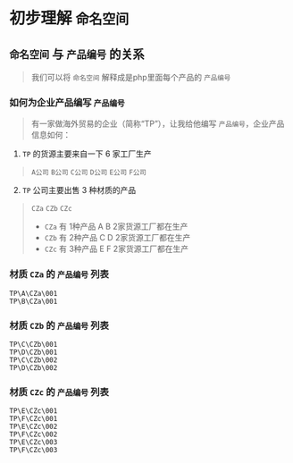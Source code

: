 # 初步理解 `命名空间`

## `命名空间` 与 `产品编号` 的关系
> 我们可以将 `命名空间` 解释成是php里面每个产品的 `产品编号`

### 如何为企业产品编写 `产品编号`
> 有一家做海外贸易的企业（简称“TP”），让我给他编写 `产品编号`，企业产品信息如何：

1. `TP` 的货源主要来自一下 6 家工厂生产
> `A公司` `B公司` `C公司` `D公司` `E公司` `F公司`

2. `TP` 公司主要出售 3 种材质的产品
> `CZa` `CZb` `CZc`
> - `CZa` 有 1种产品 A B 2家货源工厂都在生产
> - `CZb` 有 2种产品 C D 2家货源工厂都在生产
> - `CZc` 有 3种产品 E F 2家货源工厂都在生产

### 材质 `CZa` 的 `产品编号` 列表
  ```shell
  TP\A\CZa\001
  TP\B\CZa\001
  ```

### 材质 `CZb` 的 `产品编号` 列表
  ```shell
  TP\C\CZb\001
  TP\D\CZb\001
  TP\C\CZb\002
  TP\D\CZb\002
  ```

### 材质 `CZc` 的 `产品编号` 列表
  ```shell
  TP\E\CZc\001
  TP\F\CZc\001
  TP\E\CZc\002
  TP\F\CZc\002
  TP\E\CZc\003
  TP\F\CZc\003
  ```
